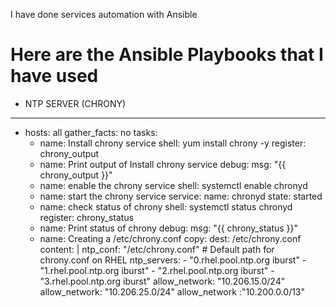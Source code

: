 I have done services automation with Ansible 
# Here are the Ansible Playbooks that I have used 
- NTP SERVER (CHRONY)
---
- hosts: all
  gather_facts: no
  tasks:
  - name: Install chrony service
    shell: yum install chrony -y
    register: chrony_output
  - name: Print output of Install chrony service
    debug:
      msg: "{{ chrony_output }}"
  - name: enable the chrony service
    shell: systemctl enable chronyd
  - name: start the chrony service
    service:
     name: chronyd
     state: started
  - name: check status of chrony
    shell: systemctl status chronyd
    register: chrony_status
  - name: Print status of chrony
    debug:
     msg: "{{ chrony_status }}"
  - name: Creating a /etc/chrony.conf
    copy:
        dest: /etc/chrony.conf
        content:  |
            ntp_conf: "/etc/chrony.conf"  # Default path for chrony.conf on RHEL
            ntp_servers:
               - "0.rhel.pool.ntp.org iburst"
               - "1.rhel.pool.ntp.org iburst"
               - "2.rhel.pool.ntp.org iburst"
               - "3.rhel.pool.ntp.org iburst"
            allow_network: "10.206.15.0/24"
            allow_network: "10.206.25.0/24"
            allow_network :"10.200.0.0/13" 
